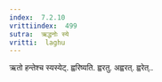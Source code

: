 ```yaml
---
index:  7.2.10
vrittiindex:  499
sutra:  ऋद्धनोः स्ये
vritti:  laghu 
---
```


ऋतो हन्तेश्च स्यस्येट्. ह्वरिष्यति. ह्वरतु. अह्वरत्. ह्वरेत्..

